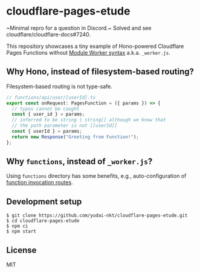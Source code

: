 # cloudflare-pages-etude

~Minimal repro for a question in Discord.~
Solved and see cloudflare/cloudflare-docs#7240.

This repository showcases a tiny example of Hono-powered Cloudflare Pages Functions without [Module Worker syntax](https://developers.cloudflare.com/pages/platform/functions/advanced-mode/) a.k.a. `_worker.js`.

## Why Hono, instead of filesystem-based routing?

Filesystem-based routing is not type-safe.

```ts
// functions/api/user/[userId].ts
export const onRequest: PagesFunction = ({ params }) => {
  // typos cannot be caught
  const { user_id } = params;
  // inferred to be string | string[] although we know that
  // the path parameter is not [[userId]]
  const { userId } = params;
  return new Response("Greeting from Function!");
};
```

## Why `functions`, instead of `_worker.js`?

Using `functions` directory has some benefits, e.g., auto-configuration of [function invocation routes](https://developers.cloudflare.com/pages/platform/functions/routing/#function-invocation-routes).

## Development setup

```console
$ git clone https://github.com/yudai-nkt/cloudflare-pages-etude.git
$ cd cloudflare-pages-etude
$ npm ci
$ npm start
```

## License

MIT
